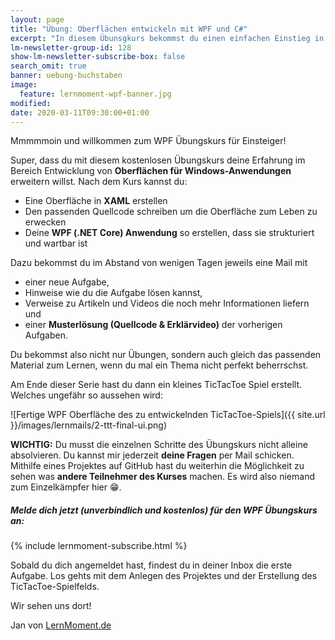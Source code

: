 ```yaml
---
layout: page
title: "Übung: Oberflächen entwickeln mit WPF und C#"
excerpt: "In diesem Übunsgkurs bekommst du einen einfachen Einstieg in WPF. Alle 3 Tage erhälst du eine Mail mit der nächsten Übung und der Lösung zur vorherigen Übung."
lm-newsletter-group-id: 128
show-lm-newsletter-subscribe-box: false
search_omit: true
banner: uebung-buchstaben
image:
  feature: lernmoment-wpf-banner.jpg
modified:
date: 2020-03-11T09:30:00+01:00
---
```


Mmmmmoin und willkommen zum WPF Übungskurs für Einsteiger!

Super, dass du mit diesem kostenlosen Übungskurs deine Erfahrung im Bereich Entwicklung von **Oberflächen für Windows-Anwendungen** erweitern willst. Nach dem Kurs kannst du:
- Eine Oberfläche in **XAML** erstellen
- Den passenden Quellcode schreiben um die Oberfläche zum Leben zu erwecken
- Deine **WPF (.NET Core) Anwendung** so erstellen, dass sie strukturiert und wartbar ist

Dazu bekommst du im Abstand von wenigen Tagen jeweils eine Mail mit
- einer neue Aufgabe, 
- Hinweise wie du die Aufgabe lösen kannst,
- Verweise zu Artikeln und Videos die noch mehr Informationen liefern und 
- einer **Musterlösung (Quellcode & Erklärvideo)** der vorherigen Aufgaben.

Du bekommst also nicht nur Übungen, sondern auch gleich das passenden Material zum Lernen, wenn du mal ein Thema nicht perfekt beherrschst.

Am Ende dieser Serie hast du dann ein kleines TicTacToe Spiel erstellt. Welches ungefähr so aussehen wird:

![Fertige WPF Oberfläche des zu entwickelnden TicTacToe-Spiels]({{ site.url }}/images/lernmails/2-ttt-final-ui.png)

**WICHTIG:** Du musst die einzelnen Schritte des Übungskurs nicht alleine absolvieren. Du kannst mir jederzeit **deine Fragen** per Mail schicken. Mithilfe eines Projektes auf GitHub hast du weiterhin die Möglichkeit zu sehen was **andere Teilnehmer des Kurses** machen. Es wird also niemand zum Einzelkämpfer hier 😁.

<div class="subscribe-notice">
  <h5>Melde dich jetzt (unverbindlich und kostenlos) für den WPF Übungskurs an:</h5>
    {% include lernmoment-subscribe.html %}
</div>

Sobald du dich angemeldet hast, findest du in deiner Inbox die erste Aufgabe. Los gehts mit dem Anlegen des Projektes und der Erstellung des TicTacToe-Spielfelds.

Wir sehen uns dort!

Jan von [LernMoment.de](https://www.lernmoment.de/kurse/)
